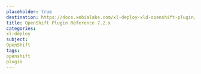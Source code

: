 ```yaml
---
placeholder: true
destination: https://docs.xebialabs.com/xl-deploy-xld-openshift-plugin/7.2.x/openshiftPluginManual.html
title: OpenShift Plugin Reference 7.2.x
categories:
xl-deploy
subject:
OpenShift
tags:
openshift
plugin
---
```

